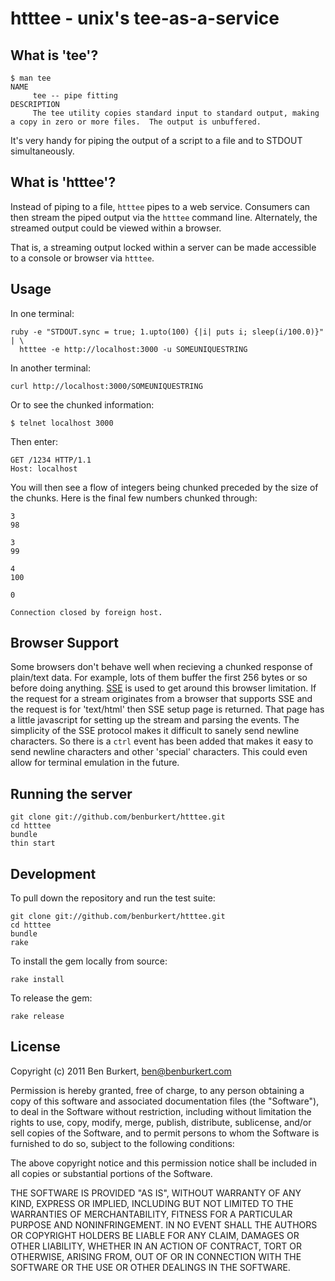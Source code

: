 # htttee - unix's tee-as-a-service


## What is 'tee'?

    $ man tee
    NAME
         tee -- pipe fitting
    DESCRIPTION
         The tee utility copies standard input to standard output, making a copy in zero or more files.  The output is unbuffered.

It's very handy for piping the output of a script to a file and to STDOUT simultaneously.

## What is 'htttee'?

Instead of piping to a file, `htttee` pipes to a web service. Consumers can then stream the
piped output via the `htttee` command line. Alternately, the streamed output could be viewed
within a browser.

That is, a streaming output locked within a server can be made accessible to a console
or browser via `htttee`.

## Usage

In one terminal:

    ruby -e "STDOUT.sync = true; 1.upto(100) {|i| puts i; sleep(i/100.0)}" | \
      htttee -e http://localhost:3000 -u SOMEUNIQUESTRING

In another terminal:

    curl http://localhost:3000/SOMEUNIQUESTRING

Or to see the chunked information:

    $ telnet localhost 3000

Then enter:

    GET /1234 HTTP/1.1
    Host: localhost

You will then see a flow of integers being chunked preceded by the size of the chunks. Here is the 
final few numbers chunked through:

    3
    98
    
    3
    99
    
    4
    100
    
    0
    
    Connection closed by foreign host.

## Browser Support

Some browsers don't behave well when recieving a chunked response of plain/text data. For example,
lots of them buffer the first 256 bytes or so before doing anything. [SSE](http://www.html5rocks.com/en/tutorials/eventsource/basics/)
is used to get around this browser limitation. If the request for a stream originates from a browser
that supports SSE and the request is for 'text/html' then SSE setup page is returned. That page
has a little javascript for setting up the stream and parsing the events. The simplicity of the SSE
protocol makes it difficult to sanely send newline characters. So there is a `ctrl` event has been
added that makes it easy to send newline characters and other 'special' characters. This could even
allow for terminal emulation in the future.

## Running the server

    git clone git://github.com/benburkert/htttee.git
    cd htttee
    bundle
    thin start

## Development

To pull down the repository and run the test suite:

    git clone git://github.com/benburkert/htttee.git
    cd htttee
    bundle
    rake

To install the gem locally from source:

    rake install

To release the gem:

    rake release

## License

Copyright (c) 2011 Ben Burkert, ben@benburkert.com

Permission is hereby granted, free of charge, to any person obtaining
a copy of this software and associated documentation files (the
"Software"), to deal in the Software without restriction, including
without limitation the rights to use, copy, modify, merge, publish,
distribute, sublicense, and/or sell copies of the Software, and to
permit persons to whom the Software is furnished to do so, subject to
the following conditions:

The above copyright notice and this permission notice shall be
included in all copies or substantial portions of the Software.

THE SOFTWARE IS PROVIDED "AS IS", WITHOUT WARRANTY OF ANY KIND,
EXPRESS OR IMPLIED, INCLUDING BUT NOT LIMITED TO THE WARRANTIES OF
MERCHANTABILITY, FITNESS FOR A PARTICULAR PURPOSE AND
NONINFRINGEMENT. IN NO EVENT SHALL THE AUTHORS OR COPYRIGHT HOLDERS BE
LIABLE FOR ANY CLAIM, DAMAGES OR OTHER LIABILITY, WHETHER IN AN ACTION
OF CONTRACT, TORT OR OTHERWISE, ARISING FROM, OUT OF OR IN CONNECTION
WITH THE SOFTWARE OR THE USE OR OTHER DEALINGS IN THE SOFTWARE.